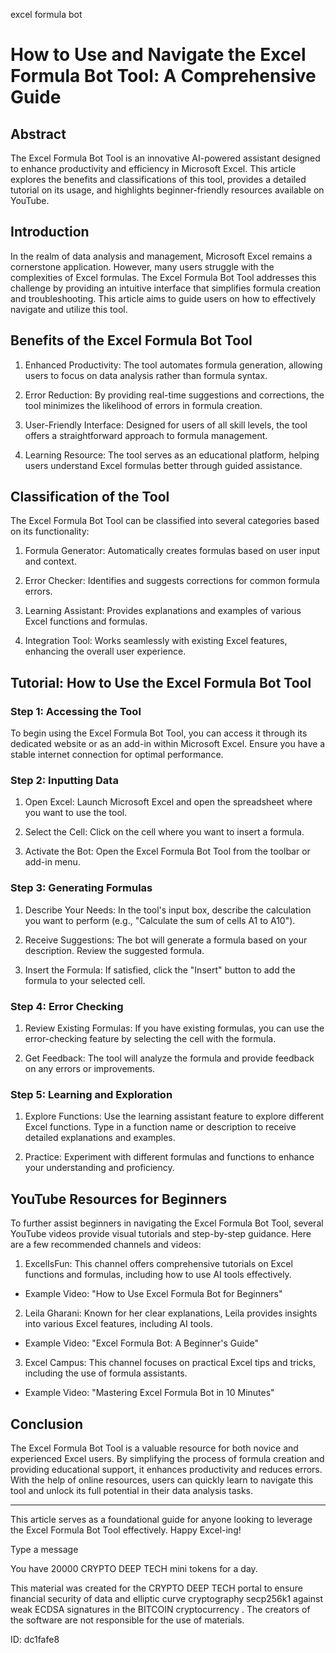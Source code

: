 excel formula bot
# How to Use and Navigate the Excel Formula Bot Tool: A Comprehensive Guide



## Abstract



The Excel Formula Bot Tool is an innovative AI-powered assistant designed to enhance productivity and efficiency in Microsoft Excel. This article explores the benefits and classifications of this tool, provides a detailed tutorial on its usage, and highlights beginner-friendly resources available on YouTube.



## Introduction



In the realm of data analysis and management, Microsoft Excel remains a cornerstone application. However, many users struggle with the complexities of Excel formulas. The Excel Formula Bot Tool addresses this challenge by providing an intuitive interface that simplifies formula creation and troubleshooting. This article aims to guide users on how to effectively navigate and utilize this tool.



## Benefits of the Excel Formula Bot Tool



1. Enhanced Productivity: The tool automates formula generation, allowing users to focus on data analysis rather than formula syntax.

2. Error Reduction: By providing real-time suggestions and corrections, the tool minimizes the likelihood of errors in formula creation.

3. User-Friendly Interface: Designed for users of all skill levels, the tool offers a straightforward approach to formula management.

4. Learning Resource: The tool serves as an educational platform, helping users understand Excel formulas better through guided assistance.



## Classification of the Tool



The Excel Formula Bot Tool can be classified into several categories based on its functionality:



1. Formula Generator: Automatically creates formulas based on user input and context.

2. Error Checker: Identifies and suggests corrections for common formula errors.

3. Learning Assistant: Provides explanations and examples of various Excel functions and formulas.

4. Integration Tool: Works seamlessly with existing Excel features, enhancing the overall user experience.



## Tutorial: How to Use the Excel Formula Bot Tool



### Step 1: Accessing the Tool



To begin using the Excel Formula Bot Tool, you can access it through its dedicated website or as an add-in within Microsoft Excel. Ensure you have a stable internet connection for optimal performance.



### Step 2: Inputting Data



1. Open Excel: Launch Microsoft Excel and open the spreadsheet where you want to use the tool.

2. Select the Cell: Click on the cell where you want to insert a formula.

3. Activate the Bot: Open the Excel Formula Bot Tool from the toolbar or add-in menu.



### Step 3: Generating Formulas



1. Describe Your Needs: In the tool's input box, describe the calculation you want to perform (e.g., "Calculate the sum of cells A1 to A10").

2. Receive Suggestions: The bot will generate a formula based on your description. Review the suggested formula.

3. Insert the Formula: If satisfied, click the "Insert" button to add the formula to your selected cell.



### Step 4: Error Checking



1. Review Existing Formulas: If you have existing formulas, you can use the error-checking feature by selecting the cell with the formula.

2. Get Feedback: The tool will analyze the formula and provide feedback on any errors or improvements.



### Step 5: Learning and Exploration



1. Explore Functions: Use the learning assistant feature to explore different Excel functions. Type in a function name or description to receive detailed explanations and examples.

2. Practice: Experiment with different formulas and functions to enhance your understanding and proficiency.



## YouTube Resources for Beginners



To further assist beginners in navigating the Excel Formula Bot Tool, several YouTube videos provide visual tutorials and step-by-step guidance. Here are a few recommended channels and videos:



1. ExcelIsFun: This channel offers comprehensive tutorials on Excel functions and formulas, including how to use AI tools effectively.

- Example Video: "How to Use Excel Formula Bot for Beginners"



2. Leila Gharani: Known for her clear explanations, Leila provides insights into various Excel features, including AI tools.

- Example Video: "Excel Formula Bot: A Beginner's Guide"



3. Excel Campus: This channel focuses on practical Excel tips and tricks, including the use of formula assistants.

- Example Video: "Mastering Excel Formula Bot in 10 Minutes"



## Conclusion



The Excel Formula Bot Tool is a valuable resource for both novice and experienced Excel users. By simplifying the process of formula creation and providing educational support, it enhances productivity and reduces errors. With the help of online resources, users can quickly learn to navigate this tool and unlock its full potential in their data analysis tasks.



---



This article serves as a foundational guide for anyone looking to leverage the Excel Formula Bot Tool effectively. Happy Excel-ing!



Type a message

You have 20000 CRYPTO DEEP TECH mini tokens for a day.


This material was created for the  CRYPTO DEEP TECH portal  to ensure financial security of data and elliptic curve cryptography  secp256k1 against weak ECDSA  signatures   in the  BITCOIN cryptocurrency . The creators of the software are not responsible for the use of materials.

 ID: dc1fafe8
